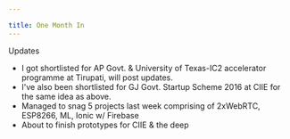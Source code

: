 ```yaml
---

title: One Month In
---
```


Updates

  * I got shortlisted for AP Govt. & University of Texas-IC2 accelerator programme at Tirupati, will post updates.
  * I've also been shortlisted for GJ Govt. Startup Scheme 2016 at CIIE for the same idea as above.
  * Managed to snag 5 projects last week comprising of 2xWebRTC, ESP8266, ML, Ionic w/ Firebase
  * About to finish prototypes for CIIE & the deep
  
